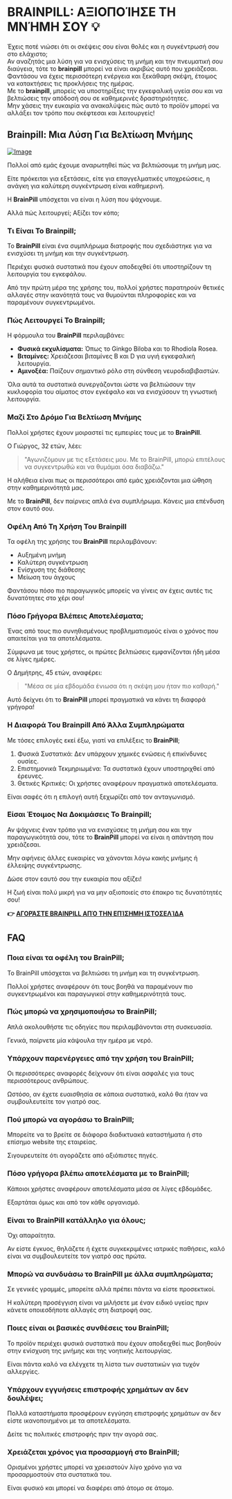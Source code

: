 # BRAINPILL: ΑΞΙΟΠΟΊΗΣΕ ΤΗ ΜΝΉΜΗ ΣΟΥ 💡

Έχεις ποτέ νιώσει ότι οι σκέψεις σου είναι θολές και η συγκέντρωσή σου στο ελάχιστο;  
Αν αναζητάς μια λύση για να ενισχύσεις τη μνήμη και την πνευματική σου διαύγεια, τότε το **brainpill** μπορεί να είναι ακριβώς αυτό που χρειάζεσαι.  
Φαντάσου να έχεις περισσότερη ενέργεια και ξεκάθαρη σκέψη, έτοιμος να κατακτήσεις τις προκλήσεις της ημέρας.  
Με το **brainpill**, μπορείς να υποστηρίξεις την εγκεφαλική υγεία σου και να βελτιώσεις την απόδοσή σου σε καθημερινές δραστηριότητες.  
Μην χάσεις την ευκαιρία να ανακαλύψεις πώς αυτό το προϊόν μπορεί να αλλάξει τον τρόπο που σκέφτεσαι και λειτουργείς!

## Brainpill: Μια Λύση Για Βελτίωση Μνήμης

[![Image](https://www2.sellhealth.com/134/brainpill_new_3_1.jpg)](https://gchaffi.com/ljbl9HkS)

Πολλοί από εμάς έχουμε αναρωτηθεί πώς να βελτιώσουμε τη μνήμη μας.

Είτε πρόκειται για εξετάσεις, είτε για επαγγελματικές υποχρεώσεις, η ανάγκη για καλύτερη συγκέντρωση είναι καθημερινή.

Η **BrainPill** υπόσχεται να είναι η λύση που ψάχνουμε. 

Αλλά πώς λειτουργεί; Αξίζει τον κόπο;

### Τι Είναι Το Brainpill;

Το **BrainPill** είναι ένα συμπλήρωμα διατροφής που σχεδιάστηκε για να ενισχύσει τη μνήμη και την συγκέντρωση. 

Περιέχει φυσικά συστατικά που έχουν αποδειχθεί ότι υποστηρίζουν τη λειτουργία του εγκεφάλου.

Από την πρώτη μέρα της χρήσης του, πολλοί χρήστες παρατηρούν θετικές αλλαγές στην ικανότητά τους να θυμούνται πληροφορίες και να παραμένουν συγκεντρωμένοι.

### Πώς Λειτουργεί Το Brainpill;

Η φόρμουλα του **BrainPill** περιλαμβάνει:

- **Φυσικά εκχυλίσματα:** Όπως το Ginkgo Biloba και το Rhodiola Rosea.
- **Βιταμίνες:** Χρειάζεσαι βιταμίνες B και D για υγιή εγκεφαλική λειτουργία.
- **Αμινοξέα:** Παίζουν σημαντικό ρόλο στη σύνθεση νευροδιαβιβαστών.

Όλα αυτά τα συστατικά συνεργάζονται ώστε να βελτιώσουν την κυκλοφορία του αίματος στον εγκέφαλο και να ενισχύσουν τη γνωστική λειτουργία.

### Μαζί Στο Δρόμο Για Βελτίωση Μνήμης

Πολλοί χρήστες έχουν μοιραστεί τις εμπειρίες τους με το **BrainPill**. 

Ο Γιώργος, 32 ετών, λέει:

> "Αγωνιζόμουν με τις εξετάσεις μου. Με το BrainPill, μπορώ επιτέλους να συγκεντρωθώ και να θυμάμαι όσα διαβάζω."

Η αλήθεια είναι πως οι περισσότεροι από εμάς χρειάζονται μια ώθηση στην καθημερινότητά μας. 

Με το **BrainPill**, δεν παίρνεις απλά ένα συμπλήρωμα. Κάνεις μια επένδυση στον εαυτό σου.

### Οφέλη Από Τη Χρήση Του Brainpill

Τα οφέλη της χρήσης του **BrainPill** περιλαμβάνουν:

- Αυξημένη μνήμη
- Καλύτερη συγκέντρωση
- Ενίσχυση της διάθεσης
- Μείωση του άγχους

Φαντάσου πόσο πιο παραγωγικός μπορείς να γίνεις αν έχεις αυτές τις δυνατότητες στο χέρι σου!

### Πόσο Γρήγορα Βλέπεις Αποτελέσματα;

Ένας από τους πιο συνηθισμένους προβληματισμούς είναι ο χρόνος που απαιτείται για τα αποτελέσματα.

Σύμφωνα με τους χρήστες, οι πρώτες βελτιώσεις εμφανίζονται ήδη μέσα σε λίγες ημέρες. 

Ο Δημήτρης, 45 ετών, αναφέρει:

> "Μέσα σε μία εβδομάδα ένιωσα ότι η σκέψη μου ήταν πιο καθαρή."

Αυτό δείχνει ότι το **BrainPill** μπορεί πραγματικά να κάνει τη διαφορά γρήγορα!

### Η Διαφορά Του Brainpill Από Άλλα Συμπληρώματα

Με τόσες επιλογές εκεί έξω, γιατί να επιλέξεις το **BrainPill**; 

1. Φυσικά Συστατικά: Δεν υπάρχουν χημικές ενώσεις ή επικίνδυνες ουσίες.
2. Επιστημονικά Τεκμηριωμένα: Τα συστατικά έχουν υποστηριχθεί από έρευνες.
3. Θετικές Κριτικές: Οι χρήστες αναφέρουν πραγματικά αποτελέσματα.

Είναι σαφές ότι η επιλογή αυτή ξεχωρίζει από τον ανταγωνισμό.

### Είσαι Έτοιμος Να Δοκιμάσεις Το Brainpill;

Αν ψάχνεις έναν τρόπο για να ενισχύσεις τη μνήμη σου και την παραγωγικότητά σου, τότε το **BrainPill** μπορεί να είναι η απάντηση που χρειάζεσαι.

Μην αφήνεις άλλες ευκαιρίες να χάνονται λόγω κακής μνήμης ή έλλειψης συγκέντρωσης.

Δώσε στον εαυτό σου την ευκαιρία που αξίζει!

Η ζωή είναι πολύ μικρή για να μην αξιοποιείς στο έπακρο τις δυνατότητές σου!



**👉 [ΑΓΟΡΆΣΤΕ BRAINPILL ΑΠΌ ΤΗΝ ΕΠΊΣΗΜΗ ΙΣΤΟΣΕΛΊΔΑ](https://gchaffi.com/ljbl9HkS)**

## FAQ

### Ποια είναι τα οφέλη του BrainPill;

Το BrainPill υπόσχεται να βελτιώσει τη μνήμη και τη συγκέντρωση. 

Πολλοί χρήστες αναφέρουν ότι τους βοηθά να παραμένουν πιο συγκεντρωμένοι και παραγωγικοί στην καθημερινότητά τους.

### Πώς μπορώ να χρησιμοποιήσω το BrainPill;

Απλά ακολουθήστε τις οδηγίες που περιλαμβάνονται στη συσκευασία. 

Γενικά, παίρνετε μία κάψουλα την ημέρα με νερό.

### Υπάρχουν παρενέργειες από την χρήση του BrainPill;

Οι περισσότερες αναφορές δείχνουν ότι είναι ασφαλές για τους περισσότερους ανθρώπους. 

Ωστόσο, αν έχετε ευαισθησία σε κάποια συστατικά, καλό θα ήταν να συμβουλευτείτε τον γιατρό σας.

### Πού μπορώ να αγοράσω το BrainPill;

Μπορείτε να το βρείτε σε διάφορα διαδικτυακά καταστήματα ή στο επίσημο website της εταιρείας. 

Σιγουρευτείτε ότι αγοράζετε από αξιόπιστες πηγές.

### Πόσο γρήγορα βλέπω αποτελέσματα με το BrainPill;

Κάποιοι χρήστες αναφέρουν αποτελέσματα μέσα σε λίγες εβδομάδες. 

Εξαρτάται όμως και από τον κάθε οργανισμό.

### Είναι το BrainPill κατάλληλο για όλους;

Όχι απαραίτητα. 

Αν είστε έγκυος, θηλάζετε ή έχετε συγκεκριμένες ιατρικές παθήσεις, καλό είναι να συμβουλευτείτε τον γιατρό σας πρώτα.

### Μπορώ να συνδυάσω το BrainPill με άλλα συμπληρώματα;

Σε γενικές γραμμές, μπορείτε αλλά πρέπει πάντα να είστε προσεκτικοί. 

Η καλύτερη προσέγγιση είναι να μιλήσετε με έναν ειδικό υγείας πριν κάνετε οποιεσδήποτε αλλαγές στη διατροφή σας.

### Ποιες είναι οι βασικές συνθέσεις του BrainPill;

Το προϊόν περιέχει φυσικά συστατικά που έχουν αποδειχθεί πως βοηθούν στην ενίσχυση της μνήμης και της νοητικής λειτουργίας. 

Είναι πάντα καλό να ελέγχετε τη λίστα των συστατικών για τυχόν αλλεργίες.

### Υπάρχουν εγγυήσεις επιστροφής χρημάτων αν δεν δουλέψει;

Πολλά καταστήματα προσφέρουν εγγύηση επιστροφής χρημάτων αν δεν είστε ικανοποιημένοι με τα αποτελέσματα. 

Δείτε τις πολιτικές επιστροφής πριν την αγορά σας.

### Χρειάζεται χρόνος για προσαρμογή στο BrainPill;  

Ορισμένοι χρήστες μπορεί να χρειαστούν λίγο χρόνο για να προσαρμοστούν στα συστατικά του.  

Είναι φυσικό και μπορεί να διαφέρει από άτομο σε άτομο.